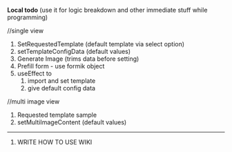 **Local todo**
(use it for logic breakdown and other immediate stuff while programming)

//single view

1. SetRequestedTemplate (default template via select option)
2. setTemplateConfigData (default values)
3. Generate Image (trims data before setting)
4. Prefill form - use formik object
5. useEffect to
   1. import and set template
   2. give default config data

//multi image view

1. Requested template sample
2. setMultiImageContent (default values)

---

1. WRITE HOW TO USE WIKI
